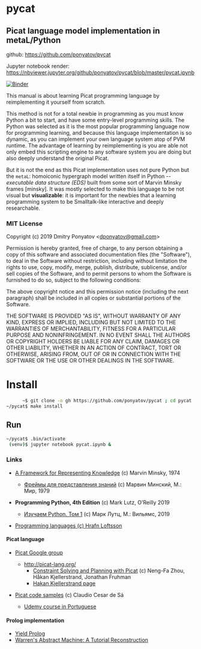# pycat
## Picat language model implementation in metaL/Python

github: https://github.com/ponyatov/pycat

Jupyter notebook render: https://nbviewer.jupyter.org/github/ponyatov/pycat/blob/master/pycat.ipynb

[![Binder](https://mybinder.org/badge_logo.svg)](https://mybinder.org/v2/gh/ponyatov/pycat/master?filepath=pycat.ipynb)

This manual is about learning Picat programming language by reimplementing it yourself from scratch.

This method is not for a total newbie in programming as you must know Python a bit to start, and have some entry-level programming skills. The Python was selected as it is the most popular programming language now for programming learning, and because this language implementation is so dynamic, as you can implement your own language system atop of PVM runtime. The advantage of learning by reimplementing is you are able not only embed this scripting engine to any software system you are doing but also deeply understand the original Picat.

But it is not the end as this Picat implementation uses not pure Python but the `metaL`: homoiconic hypergraph model written itself in Python -- *executable data structure (EDS)* built from some sort of Marvin Minsky frames [minsky]. It was mostly selected to make this language to be not visual but **visualizable**: it is important for the newbies that a learning programming system to be Smalltalk-like interactive and deeply researchable.

### MIT License

Copyright (c) 2019 Dmitry Ponyatov <<dponyatov@gmail.com>>

Permission is hereby granted, free of charge, to any person obtaining a copy
of this software and associated documentation files (the "Software"), to deal
in the Software without restriction, including without limitation the rights
to use, copy, modify, merge, publish, distribute, sublicense, and/or sell
copies of the Software, and to permit persons to whom the Software is
furnished to do so, subject to the following conditions:

The above copyright notice and this permission notice (including the next paragraph)
shall be included in all copies or substantial portions of the Software.

THE SOFTWARE IS PROVIDED "AS IS", WITHOUT WARRANTY OF ANY KIND, EXPRESS OR
IMPLIED, INCLUDING BUT NOT LIMITED TO THE WARRANTIES OF MERCHANTABILITY,
FITNESS FOR A PARTICULAR PURPOSE AND NONINFRINGEMENT. IN NO EVENT SHALL THE
AUTHORS OR COPYRIGHT HOLDERS BE LIABLE FOR ANY CLAIM, DAMAGES OR OTHER
LIABILITY, WHETHER IN AN ACTION OF CONTRACT, TORT OR OTHERWISE, ARISING FROM,
OUT OF OR IN CONNECTION WITH THE SOFTWARE OR THE USE OR OTHER DEALINGS
IN THE SOFTWARE.


# Install

```sh
      ~$ git clone -o gh https://github.com/ponyatov/pycat ; cd pycat
~/pycat$ make install
```

## Run

```sh
~/pycat$ .bin/activate
 (venv)$ jupyter notebook pycat.ipynb &
```

### Links

* [A Framework for Representing Knowledge](https://courses.media.mit.edu/2004spring/mas966/Minsky%201974%20Framework%20for%20knowledge.pdf) (c) Marvin Minsky, 1974
  * [Фреймы для представления знаний](https://royallib.com/book/minskiy_marvin/freymi_dlya_predstavleniya_znaniy.html) (c) Марвин Минский, М.: Мир, 1979

* **Programming Python, 4th Edition** (c) Mark Lutz, O'Reilly 2019
  * [Изучаем Python. Том 1](https://www.ozon.ru/context/detail/id/156082566/) (c) Марк Лутц, М.: Вильямс, 2019

* [Programming languages (c) Hrafn Loftsson](https://www.youtube.com/playlist?list=PLUcoXpFhBO_e1EHRjxhOsDGYHontbzz-Y)

#### Picat language

* [Picat Google group](https://groups.google.com/forum/#!forum/picat-lang)
  * http://picat-lang.org/
    * [Constraint Solving and Planning with Picat](http://picat-lang.org/picatbook2015.html) (c) Neng-Fa Zhou, Håkan Kjellerstrand, Jonathan Fruhman
    * [Hakan Kjellerstrand page](http://hakank.org/picat/)

* [Picat code samples](https://github.com/claudiosa/CCS/tree/master/picat) (c) Claudio Cesar de Sá
  * [Udemy course in Portuguese](https://www.udemy.com/course/picat-uma-linguagem-de-programacao-multiparadigma/)

#### Prolog implementation

* [Yield Prolog](http://yieldprolog.sourceforge.net/)
* [Warren's Abstract Machine: A Tutorial Reconstruction](http://wambook.sourceforge.net/)

